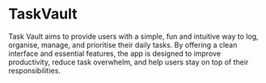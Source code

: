 # TaskVault
Task Vault aims to provide users with a simple, fun and intuitive way to log, organise, manage, and prioritise their daily tasks. By offering a clean interface and essential features, the app is designed to improve productivity, reduce task overwhelm, and help users stay on top of their responsibilities.
